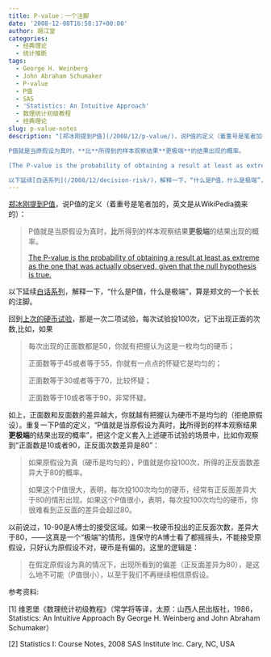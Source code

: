 ```yaml
---
title: P-value：一个注脚
date: '2008-12-08T16:58:17+00:00'
author: 胡江堂
categories:
  - 经典理论
  - 统计推断
tags:
  - George H. Weinberg
  - John Abraham Schumaker
  - P-value
  - P值
  - SAS
  - 'Statistics: An Intuitive Approach'
  - 数理统计初级教程
  - 经典理论
slug: p-value-notes
description: "[郑冰刚提到P值](/2008/12/p-value/)，说P值的定义（着重号是笔者加的，英文是从WikiPedia摘来的）：

P值就是当原假设为真时，**比**所得到的样本观察结果**更极端**的结果出现的概率。

[The P-value is the probability of obtaining a result at least as extreme as the one that was actually observed, given that the null hypothesis is true.](http://en.wikipedia.org/wiki/P-value)

以下延续[白话系列](/2008/12/decision-risk/)，解释一下，“什么是P值，什么是极端”，算是郑文的一个长长的注脚。"
---
```



[郑冰刚提到P值](/2008/12/p-value/)，说P值的定义（着重号是笔者加的，英文是从WikiPedia摘来的）：

> P值就是当原假设为真时，**比**所得到的样本观察结果**更极端**的结果出现的概率。
> 
> [The P-value is the probability of obtaining a result at least as extreme as the one that was actually observed, given that the null hypothesis is true.](http://en.wikipedia.org/wiki/P-value)

以下延续[白话系列](/2008/12/decision-risk/)，解释一下，“什么是P值，什么是极端”，算是郑文的一个长长的注脚。

回到[上次的硬币试验](/2008/12/decision-and-risk/)，那是一次二项试验，每次试验投100次，记下出现正面的次数,比如，如果

> 每次出现的正面数都是50，你就有把握认为这是一枚均匀的硬币；
>
> 正面数等于45或者等于55，你就有一点点的怀疑它是均匀的；
>
> 正面数等于30或者等于70，比较怀疑；
>
> 正面数等于10或者等于90，非常怀疑。

如上，正面数和反面数的差异越大，你就越有把握认为硬币不是均匀的（拒绝原假设）。重复一下P值的定义，“P值就是当原假设为真时，**比**所得到的样本观察结果**更极端**的结果出现的概率”，把这个定义套入上述硬币试验的场景中，比如你观察到“正面数是10或者90，正反面次数差异是80”：

> 如果原假设为真（硬币是均匀的），P值就是你投100次，所得的正反面数差异大于80的概率。
>
> 如果这个P值很大，表明，每次投100次均匀的硬币，经常有正反面差异大于80的情形出现。如果这个P值很小，表明，每次投100次均匀的硬币，你很难看到正反面的差异会超过80。

以前说过，10-90是A博士的接受区域。如果一枚硬币投出的正反面次数，差异大于80，——这真是一个“极端”的情形，连保守的A博士看了都摇摇头，不能接受原假设，只好认为原假设不对，硬币是有偏的。这里的逻辑是：

> 在假定原假设为真的情况下，出现所看到的偏差（正反面差异为80），是这么地不可能（P值很小），以至于我们不再继续相信原假设。

参考资料:

[1] 维恩堡《数理统计初级教程》（常学将等译，太原：山西人民出版社，1986，Statistics: An Intuitive Approach By George H. Weinberg and John Abraham Schumaker）

[2] Statistics I: Course Notes, 2008 SAS Institute Inc. Cary, NC, USA
